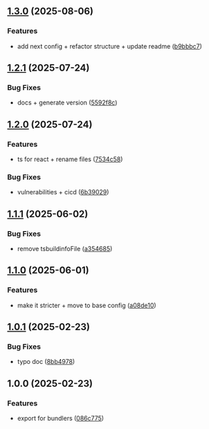 ## [1.3.0](https://github.com/rodbe-io/tsconfig/compare/v1.2.1...v1.3.0) (2025-08-06)

### Features

* add next config + refactor structure + update readme ([b9bbbc7](https://github.com/rodbe-io/tsconfig/commit/b9bbbc7234099cea9c98a72fa6bd99e65758e2df))

## [1.2.1](https://github.com/rodbe-io/tsconfig/compare/v1.2.0...v1.2.1) (2025-07-24)

### Bug Fixes

* docs + generate version ([5592f8c](https://github.com/rodbe-io/tsconfig/commit/5592f8cd0379e47349741d776872815b8931bc76))

## [1.2.0](https://github.com/rodbe-io/tsconfig/compare/v1.1.1...v1.2.0) (2025-07-24)

### Features

* ts for react + rename files ([7534c58](https://github.com/rodbe-io/tsconfig/commit/7534c5842de2d712d207e9aa88eca7b8b1e21b2a))

### Bug Fixes

* vulnerabilities + cicd ([6b39029](https://github.com/rodbe-io/tsconfig/commit/6b39029c416cf8c86f2b4581273f64d24cfc66b9))

## [1.1.1](https://github.com/rodbe-io/tsconfig/compare/v1.1.0...v1.1.1) (2025-06-02)


### Bug Fixes

* remove tsbuildinfoFile ([a354685](https://github.com/rodbe-io/tsconfig/commit/a354685653b0006f88e65186e0dfb5cd5d0dae92))

## [1.1.0](https://github.com/rodbe-io/tsconfig/compare/v1.0.1...v1.1.0) (2025-06-01)


### Features

* make it stricter + move to base config ([a08de10](https://github.com/rodbe-io/tsconfig/commit/a08de10b83c08e10c5ae4566debd651f7a6fb248))

## [1.0.1](https://github.com/rodbe-io/tsconfig/compare/v1.0.0...v1.0.1) (2025-02-23)


### Bug Fixes

* typo doc ([8bb4978](https://github.com/rodbe-io/tsconfig/commit/8bb49787d4bdf229e0ecd72509dfc595f181d7a5))

## 1.0.0 (2025-02-23)


### Features

* export for bundlers ([086c775](https://github.com/rodbe-io/tsconfig/commit/086c775b5ce601fec8e2fdda2c365180948212bb))

